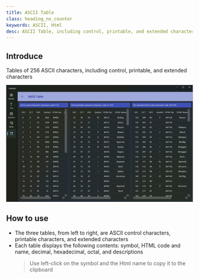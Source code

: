 ```yaml
---
title: ASCII Table
class: heading_no_counter
keywords: ASCII, Html 
desc: ASCII Table, including control, printable, and extended characters
---
```


## Introduce

Tables of 256 ASCII characters, including control, printable, and extended characters

![](../../assets/images/ToolsSet/TSOAscii.png)

## How to use
* The three tables, from left to right, are ASCII control characters, printable characters, and extended characters
* Each table displays the following contents: symbol, HTML code and name, decimal, hexadecimal, octal, and descriptions
  > Use left-click on the symbol and the Html name to copy it to the clipboard